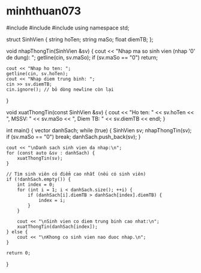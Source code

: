 # minhthuan073
#include <iostream>
#include <string>
#include <vector>
using namespace std;

struct SinhVien {
    string hoTen;
    string maSo;
    float diemTB;
};

void nhapThongTin(SinhVien &sv) {
    cout << "Nhap ma so sinh vien (nhap '0' de dung): ";
    getline(cin, sv.maSo);
    if (sv.maSo == "0") return;

    cout << "Nhap ho ten: ";
    getline(cin, sv.hoTen);
    cout << "Nhap diem trung binh: ";
    cin >> sv.diemTB;
    cin.ignore(); // bỏ dòng newline còn lại
}

void xuatThongTin(const SinhVien &sv) {
    cout << "Ho ten: " << sv.hoTen 
         << ", MSSV: " << sv.maSo 
         << ", Diem TB: " << sv.diemTB << endl;
}

int main() {
    vector<SinhVien> danhSach;
    while (true) {
        SinhVien sv;
        nhapThongTin(sv);
        if (sv.maSo == "0") break;
        danhSach.push_back(sv);
    }

    cout << "\nDanh sach sinh vien da nhap:\n";
    for (const auto &sv : danhSach) {
        xuatThongTin(sv);
    }

    // Tìm sinh viên có điểm cao nhất (nếu có sinh viên)
    if (!danhSach.empty()) {
        int index = 0;
        for (int i = 1; i < danhSach.size(); ++i) {
            if (danhSach[i].diemTB > danhSach[index].diemTB) {
                index = i;
            }
        }

        cout << "\nSinh vien co diem trung binh cao nhat:\n";
        xuatThongTin(danhSach[index]);
    } else {
        cout << "\nKhong co sinh vien nao duoc nhap.\n";
    }

    return 0;
}
